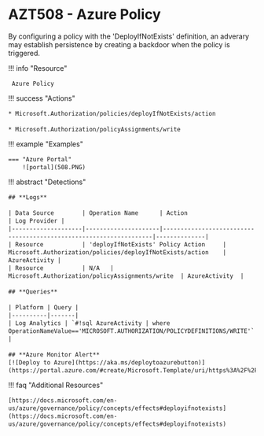 # AZT508 - Azure Policy                                                                                            

By configuring a policy with the 'DeployIfNotExists' definition, an adverary may establish persistence by creating a backdoor when the policy is triggered.

!!! info "Resource" 

	 Azure Policy

!!! success "Actions"

	* Microsoft.Authorization/policies/deployIfNotExists/action
	
	* Microsoft.Authorization/policyAssignments/write

!!! example "Examples"

    === "Azure Portal"
    	![portal](508.PNG)

!!! abstract "Detections"

	## **Logs** 

    | Data Source        | Operation Name      | Action                                                            | Log Provider |
    |--------------------|---------------------|-------------------------------------------------------------------|--------------|
    | Resource           | 'deployIfNotExists' Policy Action	 | Microsoft.Authorization/policies/deployIfNotExists/action	| AzureActivity |       
	| Resource           | N/A	 | Microsoft.Authorization/policyAssignments/write	| AzureActivity  |   
	
	## **Queries**

	| Platform | Query |
    |----------|-------|
	| Log Analytics | `#!sql AzureActivity | where OperationNameValue=='MICROSOFT.AUTHORIZATION/POLICYDEFINITIONS/WRITE'` |	

	## **Azure Monitor Alert**
	[![Deploy to Azure](https://aka.ms/deploytoazurebutton)](https://portal.azure.com/#create/Microsoft.Template/uri/https%3A%2F%2Fraw.githubusercontent.com%2Fmicrosoft%2FAzDetectSuite%2Fmain%2FPersistence%2FAZT508%2FAZT508.json)

!!! faq "Additional Resources"

	[https://docs.microsoft.com/en-us/azure/governance/policy/concepts/effects#deployifnotexists](https://docs.microsoft.com/en-us/azure/governance/policy/concepts/effects#deployifnotexists)
